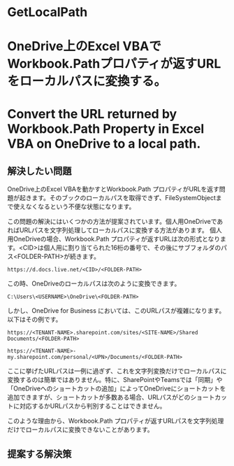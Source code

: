 # GetLocalPath
# OneDrive上のExcel VBAでWorkbook.Pathプロパティが返すURLをローカルパスに変換する。  
# Convert the URL returned by Workbook.Path Property in Excel VBA on OneDrive to a local path.  

## 解決したい問題  
  
OneDrive上のExcel VBAを動かすとWorkbook.Path プロパティがURLを返す問題が起きます。そのブックのローカルパスを取得できず、FileSystemObjectまで使えなくなるという不便な状態になります。  
  
この問題の解決にはいくつかの方法が提案されています。個人用OneDriveであればURLパスを文字列処理してローカルパスに変換する方法があります。
個人用OneDriveの場合、Workbook.Path プロパティが返すURLは次の形式となります。\<CID>は個人用に割り当てられた16桁の番号で、その後にサブフォルダのパス\<FOLDER-PATH>が続きます。  
  
    https://d.docs.live.net/<CID>/<FOLDER-PATH>
  
この時、OneDriveのローカルパスは次のように変換できます。  
  
    C:\Users\<USERNAME>\OneDrive\<FOLDER-PATH>
    
しかし、OneDrive for Business においては、このURLパスが複雑になります。以下はその例です。  

    https://<TENANT-NAME>.sharepoint.com/sites/<SITE-NAME>/Shared Documents/<FOLDER-PATH>

    https://<TENANT-NAME>-my.sharepoint.com/personal/<UPN>/Documents/<FOLDER-PATH>
  
ここに挙げたURLパスは一例に過ぎず、これを文字列変換だけでローカルパスに変換するのは簡単ではありません。特に、SharePointやTeamsでは「同期」や「OneDriveへのショートカットの追加」によってOneDriveにショートカットを追加できますが、ショートカットが多数ある場合、URLパスがどのショートカットに対応するかURLパスから判別することはできません。  
  
このような理由から、Workbook.Path プロパティが返すURLパスを文字列処理だけでローカルパスに変換できないことがあります。

## 提案する解決策  

